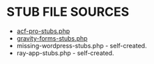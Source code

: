 # STUB FILE SOURCES

- [acf-pro-stubs.php](https://github.com/php-stubs/acf-pro-stubs/blob/master/acf-pro-stubs.php)
- [gravity-forms-stubs.php](https://github.com/php-stubs/gravity-forms-stubs/blob/master/gravity-forms-stubs.php)
- missing-wordpress-stubs.php - self-created.
- ray-app-stubs.php - self-created.

